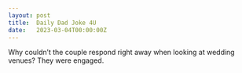 ```yaml
---
layout: post
title:  Daily Dad Joke 4U
date:   2023-03-04T00:00:00Z
---
```

Why couldn’t the couple respond right away when looking at wedding venues? They were engaged.
